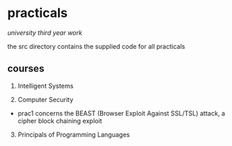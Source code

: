# practicals
*university third year work*

the src directory contains the supplied code for all practicals

## courses
1. Intelligent Systems 

2. Computer Security
  - prac1 concerns the BEAST (Browser Exploit Against SSL/TSL) attack, a cipher block chaining exploit
  
3. Principals of Programming Languages
